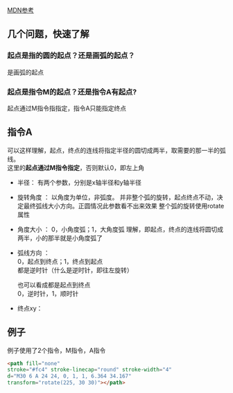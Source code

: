 
[MDN参考](https://developer.mozilla.org/zh-CN/docs/Web/SVG/Tutorial/Paths)

## 几个问题，快速了解

### 起点是指的圆的起点？还是画弧的起点？
是画弧的起点

### 起点是指令M的起点？还是指令A有起点?
起点通过M指令指指定，指令A只能指定终点


## 指令A
可以这样理解，起点，终点的连线将指定半径的圆切成两半，取需要的那一半的弧线。  
这里的**起点通过M指令指定**，否则默认0，即左上角

- 半径：
有两个参数，分别是x轴半径和y轴半径

- 旋转角度 ：
以角度为单位，非弧度。
并非整个弧的旋转，起点终点不动，决定最终弧线大小方向。正圆情况此参数看不出来效果
整个弧的旋转使用rotate属性

- 角度大小 ：
0，小角度弧；1，大角度弧 
理解，即起点，终点的连线将圆切成两半，小的那半就是小角度弧了

- 弧线方向 ：  
0，起点到终点；1，终点到起点  
都是逆时针（什么是逆时针，即往左旋转）  

    也可以看成都是起点到终点  
0，逆时针，1，顺时针

- 终点xy：

## 例子
例子使用了2个指令，M指令，A指令
```html
<path fill="none" 
stroke="#fc4" stroke-linecap="round" stroke-width="4" 
d="M30 6 A 24 24, 0, 1, 1, 6.364 34.167" 
transform="rotate(225, 30 30)"></path>
```

